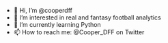 - 👋 Hi, I’m @cooperdff
- 👀 I’m interested in real and fantasy football analytics 
- 🌱 I’m currently learning Python
- 📫 How to reach me: @Cooper_DFF on Twitter

<!---
cooperdff/cooperdff is a ✨ special ✨ repository because its `README.md` (this file) appears on your GitHub profile.
You can click the Preview link to take a look at your changes.
--->
